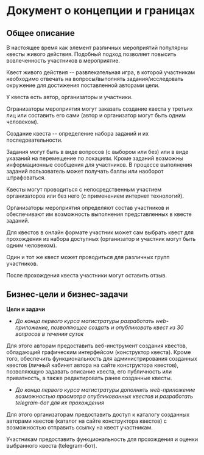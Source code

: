# Документ о концепции и границах

## Общее описание
В настоящее время как элемент различных мероприятий популярны квесты живого действия. Подобный подход позволяет повысить вовлеченность участников в мероприятие.

Квест живого действия -- развлекательная игра, в которой участникам необходимо отвечать на вопросы/выполнять задания/исследовать окружение для достижения поставленной авторами цели.

У квеста есть автор, организаторы и участники.

Огранизаторы мероприятия могут заказать создание квеста у третьих лиц или составить его сами (автор и организатор могут быть одним человеком).

Создание квеста -- определение набора заданий и их последовательности.

Задания могут быть в виде вопросов (с выбором или без) или в виде указаний на перемещение по локациям. Кроме заданий возможны информационные сообщения для участников. В процессе выполнения заданий пользователь может получать баллы или наоборот штрафоваться.

Квесты могут проводиться с непосредственным участием организаторов или без него (с применением интернет технологий).

Организаторы мероприятия определяют состав участников и обеспечивают им возможность выполнения представленных в квесте заданий.

Для квестов в онлайн формате участник может сам выбрать квест для прохождения из набора доступных (организатор и участник могут быть одним человеком). 

Один и тот же квест может проводиться для различных групп участников.

После прохождения квеста участники могут оставить отзыв.

## Бизнес-цели и бизнес-задачи

**Цели и задачи**

- *До конца первого курса магистратуры разработать web-приложение, позволяющее создать и опубликовать квест из 30 вопросов в течении суток*

Для этого авторам предоставить веб-инструмент создания квестов, обладающий графическим интерфейсом (конструктор квеста). Кроме того, обеспечить функциональность для администрирования созданных квестов (личный кабинет автора на сайте конструктора квестов), позволяющую задавать описание квеста, его публичность или приватность, а также редактировать ранее созданные квесты. 

- *До конца первого курса магистратуры дополнить web-приложение возможностью просмотра опубликованных квестов и разработать telegram-бот для их прохождения*

Для этого организаторам предоставить доступ к каталогу созданных авторами квестов (каталог на сайте конструктора квестов) с возможностью отправить ссылку на квест участникам.

Участникам предоставить функциональность для прохождения и оценки выбранного квеста (telegram-бот).
